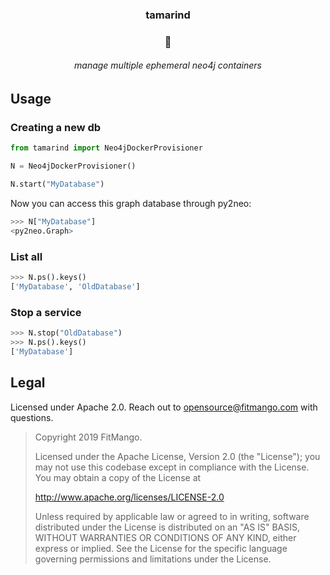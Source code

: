 <h3 align=center>tamarind</h3>
<h3 align=center>🥭</h3>
<h6 align=center>manage multiple ephemeral neo4j containers</h6>

## Usage

### Creating a new db

```python
from tamarind import Neo4jDockerProvisioner

N = Neo4jDockerProvisioner()

N.start("MyDatabase")
```

Now you can access this graph database through py2neo:

```python
>>> N["MyDatabase"]
<py2neo.Graph>
```

### List all

```python
>>> N.ps().keys()
['MyDatabase', 'OldDatabase']
```

### Stop a service

```python
>>> N.stop("OldDatabase")
>>> N.ps().keys()
['MyDatabase']
```

## Legal

Licensed under Apache 2.0. Reach out to opensource@fitmango.com with questions.

> Copyright 2019 FitMango.
>
> Licensed under the Apache License, Version 2.0 (the "License");
> you may not use this codebase except in compliance with the License.
> You may obtain a copy of the License at
>
> http://www.apache.org/licenses/LICENSE-2.0
>
> Unless required by applicable law or agreed to in writing, software
> distributed under the License is distributed on an "AS IS" BASIS,
> WITHOUT WARRANTIES OR CONDITIONS OF ANY KIND, either express or implied.
> See the License for the specific language governing permissions and
> limitations under the License.
